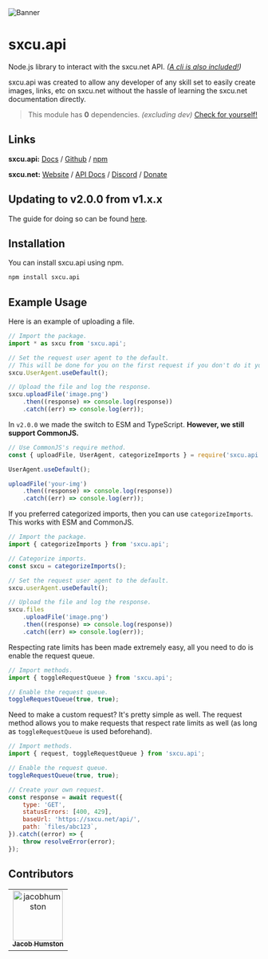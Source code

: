 <picture>
  <source media="(prefers-color-scheme: dark)" srcset="https://github.com/jacobhumston/sxcu.api/blob/banner/banner.png?raw=true">
  <source media="(prefers-color-scheme: light)" srcset="https://github.com/jacobhumston/sxcu.api/blob/banner/banner-dark.png?raw=true">
  <img alt="Banner">
</picture>

# sxcu.api

Node.js library to interact with the sxcu.net API. _([A cli is also included!](src/cli/README.md))_

sxcu.api was created to allow any developer of any skill set to easily create images, links, etc on sxcu.net without the hassle of learning the sxcu.net documentation directly.

> This module has **0** dependencies. _(excluding dev)_ [Check for yourself!](package.json)

## Links

**sxcu.api:** [Docs](https://sxcu.api.lovelyjacob.com) / [Github](https://github.com/Lovely-Experiences/sxcu.api) / [npm](https://www.npmjs.com/package/sxcu.api)

**sxcu.net:** [Website](https://sxcu.net/) / [API Docs](https://sxcu.net/api/docs/) / [Discord](https://discord.gg/ZBcYQwMWTG) / [Donate](https://paypal.me/MisterFix)

## Updating to v2.0.0 from v1.x.x

The guide for doing so can be found [here](web/guides/updating-to-v2.md).

## Installation

You can install sxcu.api using npm.

```bash
npm install sxcu.api
```

## Example Usage

Here is an example of uploading a file.

```js
// Import the package.
import * as sxcu from 'sxcu.api';

// Set the request user agent to the default.
// This will be done for you on the first request if you don't do it yourself.
sxcu.UserAgent.useDefault();

// Upload the file and log the response.
sxcu.uploadFile('image.png')
    .then((response) => console.log(response))
    .catch((err) => console.log(err));
```

In `v2.0.0` we made the switch to ESM and TypeScript. **However, we still support CommonJS.**

```js
// Use CommonJS's require method.
const { uploadFile, UserAgent, categorizeImports } = require('sxcu.api');

UserAgent.useDefault();

uploadFile('your-img')
    .then((response) => console.log(response))
    .catch((err) => console.log(err));
```

If you preferred categorized imports, then you can use `categorizeImports`. This works with ESM and CommonJS.

```js
// Import the package.
import { categorizeImports } from 'sxcu.api';

// Categorize imports.
const sxcu = categorizeImports();

// Set the request user agent to the default.
sxcu.userAgent.useDefault();

// Upload the file and log the response.
sxcu.files
    .uploadFile('image.png')
    .then((response) => console.log(response))
    .catch((err) => console.log(err));
```

Respecting rate limits has been made extremely easy, all you need to do is enable the request queue.

```js
// Import methods.
import { toggleRequestQueue } from 'sxcu.api';

// Enable the request queue.
toggleRequestQueue(true, true);
```

Need to make a custom request? It's pretty simple as well. The request method allows you to make requests that respect rate limits as well (as long as `toggleRequestQueue` is used beforehand).

```js
// Import methods.
import { request, toggleRequestQueue } from 'sxcu.api';

// Enable the request queue.
toggleRequestQueue(true, true);

// Create your own request.
const response = await request({
    type: 'GET',
    statusErrors: [400, 429],
    baseUrl: 'https://sxcu.net/api/',
    path: `files/abc123`,
}).catch((error) => {
    throw resolveError(error);
});
```

## Contributors

<!-- readme: collaborators,contributors,jacobhumston-school/- -start -->
<table>
<tr>
    <td align="center">
        <a href="https://github.com/jacobhumston">
            <img src="https://avatars.githubusercontent.com/u/57332486?v=4" width="100;" alt="jacobhumston"/>
            <br />
            <sub><b>Jacob Humston</b></sub>
        </a>
    </td></tr>
</table>
<!-- readme: collaborators,contributors,jacobhumston-school/- -end -->
